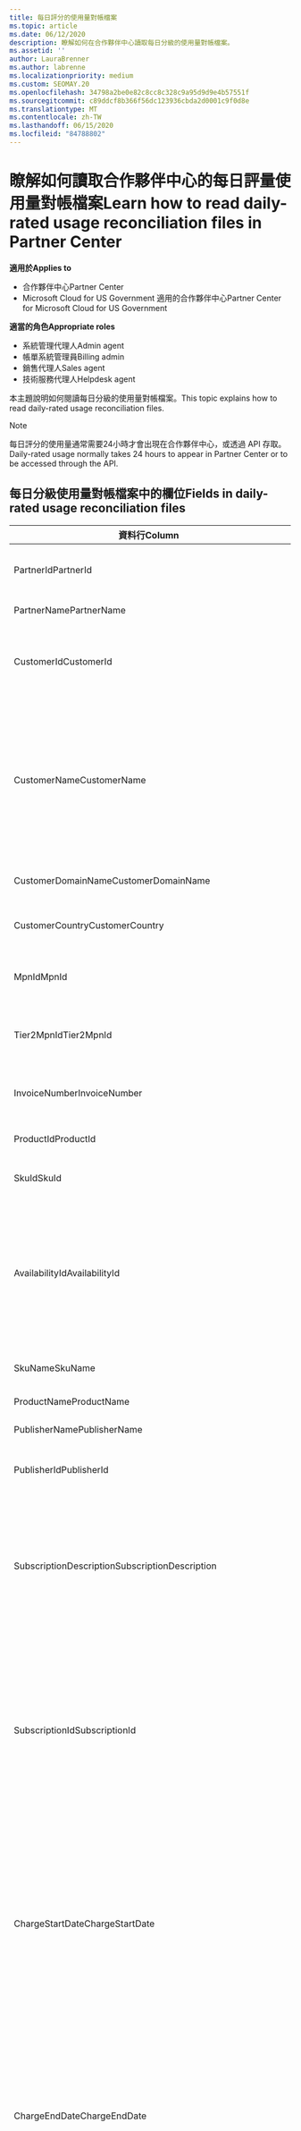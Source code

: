 ```yaml
---
title: 每日評分的使用量對帳檔案
ms.topic: article
ms.date: 06/12/2020
description: 瞭解如何在合作夥伴中心讀取每日分級的使用量對帳檔案。
ms.assetid: ''
author: LauraBrenner
ms.author: labrenne
ms.localizationpriority: medium
ms.custom: SEOMAY.20
ms.openlocfilehash: 34798a2be0e82c8cc8c328c9a95d9d9e4b57551f
ms.sourcegitcommit: c89ddcf8b366f56dc123936cbda2d0001c9f0d8e
ms.translationtype: MT
ms.contentlocale: zh-TW
ms.lasthandoff: 06/15/2020
ms.locfileid: "84788802"
---
```

# <a name="learn-how-to-read-daily-rated-usage-reconciliation-files-in-partner-center"></a><span data-ttu-id="caeef-103">瞭解如何讀取合作夥伴中心的每日評量使用量對帳檔案</span><span class="sxs-lookup"><span data-stu-id="caeef-103">Learn how to read daily-rated usage reconciliation files in Partner Center</span></span>

<span data-ttu-id="caeef-104">**適用於**</span><span class="sxs-lookup"><span data-stu-id="caeef-104">**Applies to**</span></span>

- <span data-ttu-id="caeef-105">合作夥伴中心</span><span class="sxs-lookup"><span data-stu-id="caeef-105">Partner Center</span></span>
- <span data-ttu-id="caeef-106">Microsoft Cloud for US Government 適用的合作夥伴中心</span><span class="sxs-lookup"><span data-stu-id="caeef-106">Partner Center for Microsoft Cloud for US Government</span></span>

<span data-ttu-id="caeef-107">**適當的角色**</span><span class="sxs-lookup"><span data-stu-id="caeef-107">**Appropriate roles**</span></span>

- <span data-ttu-id="caeef-108">系統管理代理人</span><span class="sxs-lookup"><span data-stu-id="caeef-108">Admin agent</span></span>
- <span data-ttu-id="caeef-109">帳單系統管理員</span><span class="sxs-lookup"><span data-stu-id="caeef-109">Billing admin</span></span>
- <span data-ttu-id="caeef-110">銷售代理人</span><span class="sxs-lookup"><span data-stu-id="caeef-110">Sales agent</span></span>
- <span data-ttu-id="caeef-111">技術服務代理人</span><span class="sxs-lookup"><span data-stu-id="caeef-111">Helpdesk agent</span></span>

<span data-ttu-id="caeef-112">本主題說明如何閱讀每日分級的使用量對帳檔案。</span><span class="sxs-lookup"><span data-stu-id="caeef-112">This topic explains how to read daily-rated usage reconciliation files.</span></span>

>[!NOTE]
><span data-ttu-id="caeef-113">每日評分的使用量通常需要24小時才會出現在合作夥伴中心，或透過 API 存取。</span><span class="sxs-lookup"><span data-stu-id="caeef-113">Daily-rated usage normally takes 24 hours to appear in Partner Center or to be accessed through the API.</span></span>

## <a name="fields-in-daily-rated-usage-reconciliation-files"></a><span data-ttu-id="caeef-114">每日分級使用量對帳檔案中的欄位</span><span class="sxs-lookup"><span data-stu-id="caeef-114">Fields in daily-rated usage reconciliation files</span></span>

| <span data-ttu-id="caeef-115">資料行</span><span class="sxs-lookup"><span data-stu-id="caeef-115">Column</span></span> | <span data-ttu-id="caeef-116">描述</span><span class="sxs-lookup"><span data-stu-id="caeef-116">Description</span></span> |
| ------ | ----------- |
| <span data-ttu-id="caeef-117">PartnerId</span><span class="sxs-lookup"><span data-stu-id="caeef-117">PartnerId</span></span> | <span data-ttu-id="caeef-118">GUID 格式的合作夥伴識別碼。</span><span class="sxs-lookup"><span data-stu-id="caeef-118">Partner identifier in GUID format.</span></span> |
| <span data-ttu-id="caeef-119">PartnerName</span><span class="sxs-lookup"><span data-stu-id="caeef-119">PartnerName</span></span> | <span data-ttu-id="caeef-120">合作夥伴名稱。</span><span class="sxs-lookup"><span data-stu-id="caeef-120">Partner name.</span></span> |
| <span data-ttu-id="caeef-121">CustomerId</span><span class="sxs-lookup"><span data-stu-id="caeef-121">CustomerId</span></span> | <span data-ttu-id="caeef-122">客戶的唯一 Microsoft 識別碼（GUID 格式）。</span><span class="sxs-lookup"><span data-stu-id="caeef-122">Unique Microsoft identifier for the customer in GUID format.</span></span> |
| <span data-ttu-id="caeef-123">CustomerName</span><span class="sxs-lookup"><span data-stu-id="caeef-123">CustomerName</span></span> | <span data-ttu-id="caeef-124">如合作夥伴中心報告的客戶組織名稱。</span><span class="sxs-lookup"><span data-stu-id="caeef-124">Customer's organization name as reported in Partner Center.</span></span> <span data-ttu-id="caeef-125">*此資料行非常重要，因為它會將發票與您的系統資訊進行協調。*</span><span class="sxs-lookup"><span data-stu-id="caeef-125">*This column is very important for reconciling the invoice with your system information.*</span></span> |
| <span data-ttu-id="caeef-126">CustomerDomainName</span><span class="sxs-lookup"><span data-stu-id="caeef-126">CustomerDomainName</span></span> | <span data-ttu-id="caeef-127">客戶的功能變數名稱。</span><span class="sxs-lookup"><span data-stu-id="caeef-127">The customer's domain name.</span></span> |
| <span data-ttu-id="caeef-128">CustomerCountry</span><span class="sxs-lookup"><span data-stu-id="caeef-128">CustomerCountry</span></span> | <span data-ttu-id="caeef-129">客戶所在的國家/地區。</span><span class="sxs-lookup"><span data-stu-id="caeef-129">The country in which the customer is located.</span></span> |
| <span data-ttu-id="caeef-130">MpnId</span><span class="sxs-lookup"><span data-stu-id="caeef-130">MpnId</span></span> | <span data-ttu-id="caeef-131">CSP 合作夥伴的 MPN 識別碼。</span><span class="sxs-lookup"><span data-stu-id="caeef-131">MPN identifier of the CSP partner.</span></span> |
| <span data-ttu-id="caeef-132">Tier2MpnId</span><span class="sxs-lookup"><span data-stu-id="caeef-132">Tier2MpnId</span></span> | <span data-ttu-id="caeef-133">訂用帳戶之記錄轉銷商的 MPN 識別碼。</span><span class="sxs-lookup"><span data-stu-id="caeef-133">MPN identifier of the reseller of record for the subscription.</span></span> |
| <span data-ttu-id="caeef-134">InvoiceNumber</span><span class="sxs-lookup"><span data-stu-id="caeef-134">InvoiceNumber</span></span> | <span data-ttu-id="caeef-135">出現指定交易的發票號碼。</span><span class="sxs-lookup"><span data-stu-id="caeef-135">Invoice number where the specified transaction appears.</span></span> |
| <span data-ttu-id="caeef-136">ProductId</span><span class="sxs-lookup"><span data-stu-id="caeef-136">ProductId</span></span> | <span data-ttu-id="caeef-137">產品的識別碼。</span><span class="sxs-lookup"><span data-stu-id="caeef-137">The identifier for the product.</span></span> |
| <span data-ttu-id="caeef-138">SkuId</span><span class="sxs-lookup"><span data-stu-id="caeef-138">SkuId</span></span> | <span data-ttu-id="caeef-139">特定 SKU 的識別碼。</span><span class="sxs-lookup"><span data-stu-id="caeef-139">The identifier for a particular SKU.</span></span> |
| <span data-ttu-id="caeef-140">AvailabilityId</span><span class="sxs-lookup"><span data-stu-id="caeef-140">AvailabilityId</span></span> | <span data-ttu-id="caeef-141">特定 SKU 可用性的識別碼。</span><span class="sxs-lookup"><span data-stu-id="caeef-141">The identifier for a particular SKU's availability.</span></span> <span data-ttu-id="caeef-142">這會顯示 SKU 是否可在指定的國家/地區、貨幣、產業區段等中購買。</span><span class="sxs-lookup"><span data-stu-id="caeef-142">This shows whether the SKU is available for purchase in the given country, currency, industry segment, etc.</span></span> |
| <span data-ttu-id="caeef-143">SkuName</span><span class="sxs-lookup"><span data-stu-id="caeef-143">SkuName</span></span> | <span data-ttu-id="caeef-144">特定 SKU 的標題。</span><span class="sxs-lookup"><span data-stu-id="caeef-144">The title for a particular SKU.</span></span> |
| <span data-ttu-id="caeef-145">ProductName</span><span class="sxs-lookup"><span data-stu-id="caeef-145">ProductName</span></span> | <span data-ttu-id="caeef-146">產品的名稱。</span><span class="sxs-lookup"><span data-stu-id="caeef-146">The name of the product.</span></span> |
| <span data-ttu-id="caeef-147">PublisherName</span><span class="sxs-lookup"><span data-stu-id="caeef-147">PublisherName</span></span> | <span data-ttu-id="caeef-148">發行者的名稱。</span><span class="sxs-lookup"><span data-stu-id="caeef-148">The name of the publisher.</span></span> |
| <span data-ttu-id="caeef-149">PublisherId</span><span class="sxs-lookup"><span data-stu-id="caeef-149">PublisherId</span></span> | <span data-ttu-id="caeef-150">GUID 格式的發行者識別碼。</span><span class="sxs-lookup"><span data-stu-id="caeef-150">The identifier of the publisher in GUID format.</span></span> |
| <span data-ttu-id="caeef-151">SubscriptionDescription</span><span class="sxs-lookup"><span data-stu-id="caeef-151">SubscriptionDescription</span></span> | <span data-ttu-id="caeef-152">客戶購買的服務優惠名稱，如價目表中所定義。</span><span class="sxs-lookup"><span data-stu-id="caeef-152">The name of the service offering purchased by the customer, as defined in the price list.</span></span> <span data-ttu-id="caeef-153">（這是與**OfferName**相同的欄位）。</span><span class="sxs-lookup"><span data-stu-id="caeef-153">(This is an identical field to **OfferName**).</span></span> |
| <span data-ttu-id="caeef-154">SubscriptionId</span><span class="sxs-lookup"><span data-stu-id="caeef-154">SubscriptionId</span></span> | <span data-ttu-id="caeef-155">Microsoft 計費平台中訂用帳戶的唯一識別碼。</span><span class="sxs-lookup"><span data-stu-id="caeef-155">Unique identifier for a subscription in the Microsoft billing platform.</span></span> <span data-ttu-id="caeef-156">不用於對帳。</span><span class="sxs-lookup"><span data-stu-id="caeef-156">Not used for reconciliation.</span></span> <span data-ttu-id="caeef-157">*此識別碼與合作夥伴系統管理員主控台上的訂用帳戶**ID**不同。*</span><span class="sxs-lookup"><span data-stu-id="caeef-157">*This identifier is not the same as the **Subscription ID** on the partner admin console.*</span></span> |
| <span data-ttu-id="caeef-158">ChargeStartDate</span><span class="sxs-lookup"><span data-stu-id="caeef-158">ChargeStartDate</span></span> | <span data-ttu-id="caeef-159">計費週期的開始日期（除了向先前的計費週期中呈現先前不收費潛在使用量資料的日期以外）。</span><span class="sxs-lookup"><span data-stu-id="caeef-159">Start date of the billing cycle (except when presenting dates of previously uncharged latent usage data from the previous billing cycle).</span></span> <span data-ttu-id="caeef-160">此時間一律為第一天的開始時間，即 0:00。</span><span class="sxs-lookup"><span data-stu-id="caeef-160">The time is always the beginning of the day, 0:00.</span></span> |
| <span data-ttu-id="caeef-161">ChargeEndDate</span><span class="sxs-lookup"><span data-stu-id="caeef-161">ChargeEndDate</span></span> | <span data-ttu-id="caeef-162">計費週期的結束日期（除了向先前的 biling 迴圈呈現先前不收費潛在使用量資料的日期以外）。</span><span class="sxs-lookup"><span data-stu-id="caeef-162">End date of billing cycle (except when presenting dates of previously uncharged latent usage data from the previous biling cycle).</span></span> <span data-ttu-id="caeef-163">時間一律是一天的結束時間 (23:59)。</span><span class="sxs-lookup"><span data-stu-id="caeef-163">The time is always the end of the day, 23:59.</span></span> |
| <span data-ttu-id="caeef-164">UsageDate</span><span class="sxs-lookup"><span data-stu-id="caeef-164">UsageDate</span></span> | <span data-ttu-id="caeef-165">服務使用量的日期。</span><span class="sxs-lookup"><span data-stu-id="caeef-165">Date of service usage.</span></span> |
| <span data-ttu-id="caeef-166">MeterType</span><span class="sxs-lookup"><span data-stu-id="caeef-166">MeterType</span></span> | <span data-ttu-id="caeef-167">計量的類型。</span><span class="sxs-lookup"><span data-stu-id="caeef-167">The type of meter.</span></span> |
| <span data-ttu-id="caeef-168">MeterCategory</span><span class="sxs-lookup"><span data-stu-id="caeef-168">MeterCategory</span></span> | <span data-ttu-id="caeef-169">使用量的最上層服務。</span><span class="sxs-lookup"><span data-stu-id="caeef-169">The top-level service for the usage.</span></span> |
| <span data-ttu-id="caeef-170">MeterId</span><span class="sxs-lookup"><span data-stu-id="caeef-170">MeterId</span></span> | <span data-ttu-id="caeef-171">所使用之計量的識別碼。</span><span class="sxs-lookup"><span data-stu-id="caeef-171">The identifier for the meter being used.</span></span> |
| <span data-ttu-id="caeef-172">MeterSubCategory</span><span class="sxs-lookup"><span data-stu-id="caeef-172">MeterSubCategory</span></span> | <span data-ttu-id="caeef-173">可能會影響費率的 Azure 服務類型。</span><span class="sxs-lookup"><span data-stu-id="caeef-173">The type of Azure service, which can affect the rate.</span></span> |
| <span data-ttu-id="caeef-174">MeterName</span><span class="sxs-lookup"><span data-stu-id="caeef-174">MeterName</span></span> | <span data-ttu-id="caeef-175">所耗用計量的測量單位。</span><span class="sxs-lookup"><span data-stu-id="caeef-175">The unit of measure for the meter being consumed.</span></span> |
| <span data-ttu-id="caeef-176">MeterRegion</span><span class="sxs-lookup"><span data-stu-id="caeef-176">MeterRegion</span></span> | <span data-ttu-id="caeef-177">此欄可識別適用及填入此項目之服務地區內的資料中心的位置。</span><span class="sxs-lookup"><span data-stu-id="caeef-177">This column identifies the location of a data center within the region for services where this is applicable and populated.</span></span> |
| <span data-ttu-id="caeef-178">單位</span><span class="sxs-lookup"><span data-stu-id="caeef-178">Unit</span></span> | <span data-ttu-id="caeef-179">資源**名稱**的單位。</span><span class="sxs-lookup"><span data-stu-id="caeef-179">The unit of the resource **Name**.</span></span> |
| <span data-ttu-id="caeef-180">ResourceLocation</span><span class="sxs-lookup"><span data-stu-id="caeef-180">ResourceLocation</span></span> | <span data-ttu-id="caeef-181">正在執行計量的資料中心。</span><span class="sxs-lookup"><span data-stu-id="caeef-181">The data center where the meter is running.</span></span> |
| <span data-ttu-id="caeef-182">ConsumedService</span><span class="sxs-lookup"><span data-stu-id="caeef-182">ConsumedService</span></span> | <span data-ttu-id="caeef-183">您所使用的 Azure 平台服務。</span><span class="sxs-lookup"><span data-stu-id="caeef-183">The Azure platform service that you used.</span></span> |
| <span data-ttu-id="caeef-184">ResourceGroup</span><span class="sxs-lookup"><span data-stu-id="caeef-184">ResourceGroup</span></span> | <span data-ttu-id="caeef-185">代表保存 Azure 解決方案相關資源的容器。</span><span class="sxs-lookup"><span data-stu-id="caeef-185">Represents a container that holds related resources for an Azure solution.</span></span> |
| <span data-ttu-id="caeef-186">ResourceURI</span><span class="sxs-lookup"><span data-stu-id="caeef-186">ResourceURI</span></span> | <span data-ttu-id="caeef-187">所使用資源的 URI。</span><span class="sxs-lookup"><span data-stu-id="caeef-187">The URI of the resource being used.</span></span> |
| <span data-ttu-id="caeef-188">ChargeType</span><span class="sxs-lookup"><span data-stu-id="caeef-188">ChargeType</span></span> | <span data-ttu-id="caeef-189">費用或調整的類型。</span><span class="sxs-lookup"><span data-stu-id="caeef-189">The type of charge or adjustment.</span></span>  |
| <span data-ttu-id="caeef-190">UnitPrice</span><span class="sxs-lookup"><span data-stu-id="caeef-190">UnitPrice</span></span> | <span data-ttu-id="caeef-191">每個授權的價格，如購買時的價格清單中所發佈。</span><span class="sxs-lookup"><span data-stu-id="caeef-191">Price per license, as published in the price list at the time of purchase.</span></span> <span data-ttu-id="caeef-192">請確定此價格符合您的計費系統中儲存的資訊。</span><span class="sxs-lookup"><span data-stu-id="caeef-192">Make sure this price matches the information stored in your billing system during reconciliation.</span></span> |
| <span data-ttu-id="caeef-193">數量</span><span class="sxs-lookup"><span data-stu-id="caeef-193">Quantity</span></span> | <span data-ttu-id="caeef-194">授權數目。</span><span class="sxs-lookup"><span data-stu-id="caeef-194">Number of licenses.</span></span> <span data-ttu-id="caeef-195">請確定此價格符合您的計費系統中儲存的資訊。</span><span class="sxs-lookup"><span data-stu-id="caeef-195">Make sure this price matches the information stored in your billing system during reconciliation.</span></span> |
| <span data-ttu-id="caeef-196">Unittype.pixel 表示</span><span class="sxs-lookup"><span data-stu-id="caeef-196">UnitType</span></span> | <span data-ttu-id="caeef-197">計量計費的單位類型。</span><span class="sxs-lookup"><span data-stu-id="caeef-197">The type of unit the meter is charged in.</span></span>  |
| <span data-ttu-id="caeef-198">BillingPreTaxTotal</span><span class="sxs-lookup"><span data-stu-id="caeef-198">BillingPreTaxTotal</span></span> | <span data-ttu-id="caeef-199">稅金前的帳單總金額。</span><span class="sxs-lookup"><span data-stu-id="caeef-199">Total billing amount before taxes.</span></span> |
| <span data-ttu-id="caeef-200">BillingCurrency</span><span class="sxs-lookup"><span data-stu-id="caeef-200">BillingCurrency</span></span> | <span data-ttu-id="caeef-201">客戶地理區域中的貨幣。</span><span class="sxs-lookup"><span data-stu-id="caeef-201">The currency in the customer's geographic region.</span></span> |
| <span data-ttu-id="caeef-202">PricingPreTaxTotal</span><span class="sxs-lookup"><span data-stu-id="caeef-202">PricingPreTaxTotal</span></span> | <span data-ttu-id="caeef-203">新增稅額前的價格。</span><span class="sxs-lookup"><span data-stu-id="caeef-203">The pricing before taxes are added.</span></span> |
| <span data-ttu-id="caeef-204">PricingCurrency</span><span class="sxs-lookup"><span data-stu-id="caeef-204">PricingCurrency</span></span> | <span data-ttu-id="caeef-205">價格清單中的貨幣。</span><span class="sxs-lookup"><span data-stu-id="caeef-205">The currency in the price list.</span></span> |
| <span data-ttu-id="caeef-206">ServiceInfo1</span><span class="sxs-lookup"><span data-stu-id="caeef-206">ServiceInfo1</span></span> | <span data-ttu-id="caeef-207">在指定一天布建和使用的服務匯流排連接數目。</span><span class="sxs-lookup"><span data-stu-id="caeef-207">The number of Service Bus connections that were provisioned and utilized on a given day.</span></span> |
| <span data-ttu-id="caeef-208">ServiceInfo2</span><span class="sxs-lookup"><span data-stu-id="caeef-208">ServiceInfo2</span></span> | <span data-ttu-id="caeef-209">舊版欄位，可捕捉選擇性的服務特定中繼資料。</span><span class="sxs-lookup"><span data-stu-id="caeef-209">A legacy field that captures optional service-specific metadata.</span></span> |
| <span data-ttu-id="caeef-210">標籤</span><span class="sxs-lookup"><span data-stu-id="caeef-210">Tags</span></span> | <span data-ttu-id="caeef-211">代表使用者所設定之 Azure 資源的邏輯組織。</span><span class="sxs-lookup"><span data-stu-id="caeef-211">Represents a logical organization of Azure resources set by the user.</span></span> |
| <span data-ttu-id="caeef-212">AdditionalInfo</span><span class="sxs-lookup"><span data-stu-id="caeef-212">AdditionalInfo</span></span> | <span data-ttu-id="caeef-213">任何未涵蓋於其他資料行中的其他資訊。</span><span class="sxs-lookup"><span data-stu-id="caeef-213">Any additional information not covered in other columns.</span></span> |
| <span data-ttu-id="caeef-214">EffectiveUnitPrice</span><span class="sxs-lookup"><span data-stu-id="caeef-214">EffectiveUnitPrice</span></span> | <span data-ttu-id="caeef-215">每個單位的實際值，包括任何折扣、取得的點數等。</span><span class="sxs-lookup"><span data-stu-id="caeef-215">The actual value charged per unit, including any discounts, earned credit, etc.</span></span> |
| <span data-ttu-id="caeef-216">PCToBCExchangeRate</span><span class="sxs-lookup"><span data-stu-id="caeef-216">PCToBCExchangeRate</span></span> | <span data-ttu-id="caeef-217">定價貨幣對計費貨幣的匯率。</span><span class="sxs-lookup"><span data-stu-id="caeef-217">Exchange rate applied for pricing currency to billing currency.</span></span> |
| <span data-ttu-id="caeef-218">PCToBCExchangeRateDate</span><span class="sxs-lookup"><span data-stu-id="caeef-218">PCToBCExchangeRateDate</span></span> | <span data-ttu-id="caeef-219">決定計費貨幣的定價貨幣的日期。</span><span class="sxs-lookup"><span data-stu-id="caeef-219">The date on which the pricing currency to the billing currency is determined.</span></span> |
| <span data-ttu-id="caeef-220">EntitlementId</span><span class="sxs-lookup"><span data-stu-id="caeef-220">EntitlementId</span></span> | <span data-ttu-id="caeef-221">代表 Azure 訂用帳戶識別碼。</span><span class="sxs-lookup"><span data-stu-id="caeef-221">Represents the Azure Subscription ID.</span></span> |
| <span data-ttu-id="caeef-222">EntitlementDescription</span><span class="sxs-lookup"><span data-stu-id="caeef-222">EntitlementDescription</span></span> | <span data-ttu-id="caeef-223">代表 Azure 訂用帳戶識別碼的名稱。</span><span class="sxs-lookup"><span data-stu-id="caeef-223">Represents the name of the Azure Subscription ID.</span></span> |
| <span data-ttu-id="caeef-224">PartnerEarnedCreditPercentage</span><span class="sxs-lookup"><span data-stu-id="caeef-224">PartnerEarnedCreditPercentage</span></span> | <span data-ttu-id="caeef-225">顯示行專案的 PartnerEarnedCredit。</span><span class="sxs-lookup"><span data-stu-id="caeef-225">Displays the PartnerEarnedCredit for the line item.</span></span> <span data-ttu-id="caeef-226">獲得的點數會是0或15%</span><span class="sxs-lookup"><span data-stu-id="caeef-226">Earned credit will be either 0 or 15 percent</span></span> |
